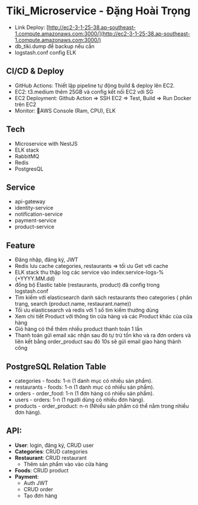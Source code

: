 # Tiki_Microservice - Đặng Hoài Trọng

- Link Deploy: [http://ec2-3-1-25-38.ap-southeast-1.compute.amazonaws.com:3000/](http://ec2-3-1-25-38.ap-southeast-1.compute.amazonaws.com:3000/)
- db_tiki.dump để backup nếu cần 
- logstash.conf config ELK

## CI/CD & Deploy
- GitHub Actions: Thiết lập pipeline tự động build & deploy lên EC2.
- EC2: t3.medium thêm 25GB và config kết nối EC2 với SG
- EC2 Deployment: Github Action => SSH EC2 => Test, Build => Run Docker trên EC2
- Monitor: AWS Console (Ram, CPU), ELK 

## Tech
- Microservice with NestJS
- ELK stack 
- RabbitMQ
- Redis
- PostgresQL

## Service 
- api-gateway
- identity-service
- notification-service
- payment-service
- product-service

## Feature
- Đăng nhập, đăng ký, JWT
- Redis lưu cache categories, restaurants => tối ưu Get với cache
- ELK stack thu thập log các service vào index:service-logs-%{+YYYY.MM.dd}
- đồng bộ Elastic table (restaurants, product) đã config trong logstash.conf
- Tìm kiếm với elasticsearch danh sách  restaurants theo categories ( phân trang, search (product.name, restaurant.name)) 
- Tối ưu elasticsearch và redis với 1 số tìm kiếm thường dùng
- Xem chi tiết Product với thông tin cửa hàng và các Product khác của cửa hàng
- Giỏ hàng có thể thêm nhiều product thanh toán 1 lần  
- Thanh toán gửi email xác nhận sau đó tự trừ tồn kho và ra đơn orders và liên kết bằng order_product sau đó 10s sẽ gửi email giao hàng thành công

##  PostgreSQL Relation Table 
- categories - foods: 1-n (1 danh mục có nhiều sản phẩm).
- restaurants - foods: 1-n (1 danh mục có nhiều sản phẩm).
- orders - order_food: 1-n (1 đơn hàng có nhiều sản phẩm).
- users - orders: 1-n (1 người dùng có nhiều đơn hàng).
- products - order_product: n-n (Nhiều sản phẩm có thể nằm trong nhiều đơn hàng).

## API: 
- **User**: login, đăng ký, CRUD user 	
- **Categories**: CRUD categories 
- **Restaurant**: CRUD restaurant 
  - Thêm sản phẩm vào vào cửa hàng 			
- **Foods**: CRUD product 
- **Payment**: 
  - Auth JWT			
  - CRUD order
  - Tạo đơn hàng 
